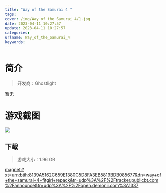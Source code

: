 ```yaml
---
title: "Way of the Samurai 4 "
tags: 
cover: /img/Way_of_the_Samurai_4/1.jpg
date: 2023-04-11 10:27:57
update: 2023-04-11 10:27:57
categories: 
urlname: Way_of_the_Samurai_4
keywords: 
---
```

# 简介

> 开发商：Ghostlight

暂无

# 游戏截图

![](/img/Way_of_the_Samurai_4/2.jpg)


## 下载

> 游戏大小：1.96 GB

[magnet:?xt=urn:btih:8139A5162C659E1380C5D8FA3EB5819BDB085677&amp;dn=way+of+the+samurai+4+fitgirl+repack&amp;tr=udp%3A%2F%2Ftracker.publicbt.com%2Fannounce&amp;tr=udp%3A%2F%2Fopen.demonii.com%3A1337](magnet:?xt=urn:btih:8139A5162C659E1380C5D8FA3EB5819BDB085677&amp;dn=way+of+the+samurai+4+fitgirl+repack&amp;tr=udp%3A%2F%2Ftracker.publicbt.com%2Fannounce&amp;tr=udp%3A%2F%2Fopen.demonii.com%3A1337)